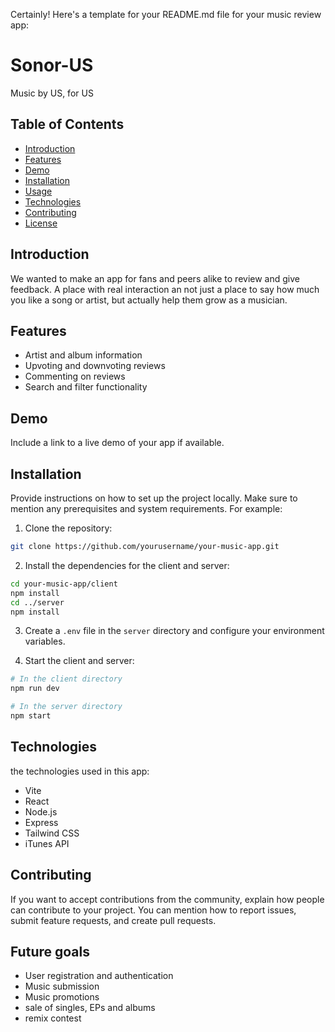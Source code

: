 Certainly! Here's a template for your README.md file for your music review app:

# Sonor-US

Music by US, for US

## Table of Contents

- [Introduction](#introduction)
- [Features](#features)
- [Demo](#demo)
- [Installation](#installation)
- [Usage](#usage)
- [Technologies](#technologies)
- [Contributing](#contributing)
- [License](#license)

## Introduction

We wanted to make an app for fans and peers alike to review and give feedback.  A place with real interaction an not just a place to say how much you like a song or artist, but actually help them grow as a musician.

## Features

- Artist and album information
- Upvoting and downvoting reviews
- Commenting on reviews
- Search and filter functionality

## Demo

Include a link to a live demo of your app if available.

## Installation

Provide instructions on how to set up the project locally. Make sure to mention any prerequisites and system requirements. For example:

1. Clone the repository:

```bash
git clone https://github.com/yourusername/your-music-app.git
```

2. Install the dependencies for the client and server:

```bash
cd your-music-app/client
npm install
cd ../server
npm install
```

3. Create a `.env` file in the `server` directory and configure your environment variables.

4. Start the client and server:

```bash
# In the client directory
npm run dev

# In the server directory
npm start
```

## Technologies

the technologies used in this app:

- Vite
- React
- Node.js
- Express
- Tailwind CSS
- iTunes API

## Contributing

If you want to accept contributions from the community, explain how people can contribute to your project. You can mention how to report issues, submit feature requests, and create pull requests.

## Future goals
- User registration and authentication
- Music submission
- Music promotions
- sale of singles, EPs and albums
- remix contest


